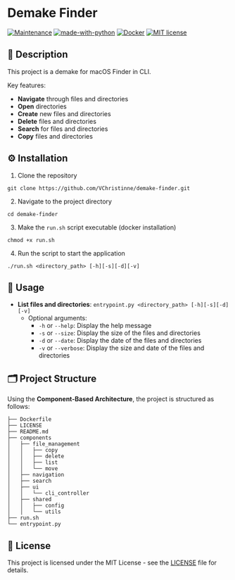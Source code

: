# Demake Finder

[![Maintenance](https://img.shields.io/badge/Maintained%3F-yes-green.svg)](https://GitHub.com/Naereen/StrapDown.js/graphs/commit-activity)
[![made-with-python](https://img.shields.io/badge/Made%20with-Python-1f425f.svg)](https://www.python.org/)
[![Docker](https://badgen.net/badge/icon/docker?icon=docker&label)](https://docker.com/)
[![MIT license](https://img.shields.io/badge/License-MIT-blue.svg)](https://lbesson.mit-license.org/)


## 📖 Description
This project is a demake for macOS Finder in CLI. 

Key features:
- **Navigate** through files and directories
- **Open** directories
- **Create** new files and directories
- **Delete** files and directories
- **Search** for files and directories
- **Copy** files and directories

## ⚙️ Installation
1. Clone the repository
```
git clone https://github.com/VChristinne/demake-finder.git
```
2. Navigate to the project directory
```
cd demake-finder
```
3. Make the `run.sh` script executable (docker installation)
```
chmod +x run.sh
```
4. Run the script to start the application
```
./run.sh <directory_path> [-h][-s][-d][-v]
```

## 📝 Usage
- **List files and directories**: `entrypoint.py <directory_path> [-h][-s][-d][-v]`
  - Optional arguments:
    - `-h` or `--help`: Display the help message
    - `-s` or `--size`: Display the size of the files and directories
    - `-d` or `--date`: Display the date of the files and directories
    - `-v` or `--verbose`: Display the size and date of the files and directories

## 🗂️ Project Structure
Using the **Component-Based Architecture**, the project is structured as follows:
```
├── Dockerfile
├── LICENSE
├── README.md
├── components
│   ├── file_management
│   │   ├── copy
│   │   ├── delete
│   │   ├── list
│   │   └── move 
│   ├── navigation
│   ├── search
│   ├── ui
│   │   └── cli_controller
│   ├── shared
│   │   ├── config
│   │   └── utils
├── run.sh
└── entrypoint.py
```

## 📑 License
This project is licensed under the MIT License - see the [LICENSE](LICENSE) file for details.
